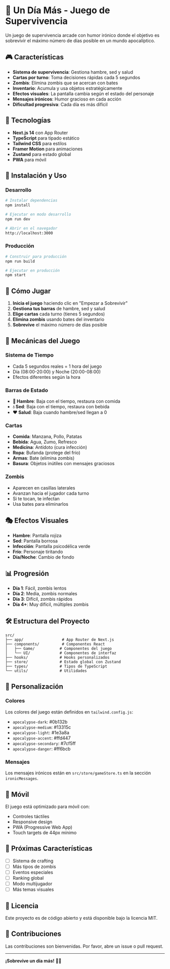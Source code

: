 # 🧟 Un Día Más - Juego de Supervivencia

Un juego de supervivencia arcade con humor irónico donde el objetivo es sobrevivir el máximo número de días posible en un mundo apocalíptico.

## 🎮 Características

- **Sistema de supervivencia**: Gestiona hambre, sed y salud
- **Cartas por turno**: Toma decisiones rápidas cada 5 segundos
- **Zombis**: Elimina zombis que se acercan con bates
- **Inventario**: Acumula y usa objetos estratégicamente
- **Efectos visuales**: La pantalla cambia según el estado del personaje
- **Mensajes irónicos**: Humor gracioso en cada acción
- **Dificultad progresiva**: Cada día es más difícil

## 🚀 Tecnologías

- **Next.js 14** con App Router
- **TypeScript** para tipado estático
- **Tailwind CSS** para estilos
- **Framer Motion** para animaciones
- **Zustand** para estado global
- **PWA** para móvil

## 📱 Instalación y Uso

### Desarrollo

```bash
# Instalar dependencias
npm install

# Ejecutar en modo desarrollo
npm run dev

# Abrir en el navegador
http://localhost:3000
```

### Producción

```bash
# Construir para producción
npm run build

# Ejecutar en producción
npm start
```

## 🎯 Cómo Jugar

1. **Inicia el juego** haciendo clic en "Empezar a Sobrevivir"
2. **Gestiona tus barras** de hambre, sed y salud
3. **Elige cartas** cada turno (tienes 5 segundos)
4. **Elimina zombis** usando bates del inventario
5. **Sobrevive** el máximo número de días posible

## 🎨 Mecánicas del Juego

### Sistema de Tiempo
- Cada 5 segundos reales = 1 hora del juego
- Día (08:00-20:00) y Noche (20:00-08:00)
- Efectos diferentes según la hora

### Barras de Estado
- **🍎 Hambre**: Baja con el tiempo, restaura con comida
- **💧 Sed**: Baja con el tiempo, restaura con bebida
- **❤️ Salud**: Baja cuando hambre/sed llegan a 0

### Cartas
- **Comida**: Manzana, Pollo, Patatas
- **Bebida**: Agua, Zumo, Refresco
- **Medicina**: Antídoto (cura infección)
- **Ropa**: Bufanda (protege del frío)
- **Armas**: Bate (elimina zombis)
- **Basura**: Objetos inútiles con mensajes graciosos

### Zombis
- Aparecen en casillas laterales
- Avanzan hacia el jugador cada turno
- Si te tocan, te infectan
- Usa bates para eliminarlos

## 🎭 Efectos Visuales

- **Hambre**: Pantalla rojiza
- **Sed**: Pantalla borrosa
- **Infección**: Pantalla psicodélica verde
- **Frío**: Personaje tiritando
- **Día/Noche**: Cambio de fondo

## 📊 Progresión

- **Día 1**: Fácil, zombis lentos
- **Día 2**: Media, zombis normales
- **Día 3**: Difícil, zombis rápidos
- **Día 4+**: Muy difícil, múltiples zombis

## 🛠️ Estructura del Proyecto

```
src/
├── app/                 # App Router de Next.js
├── components/          # Componentes React
│   ├── Game/           # Componentes del juego
│   └── UI/             # Componentes de interfaz
├── hooks/              # Hooks personalizados
├── store/              # Estado global con Zustand
├── types/              # Tipos de TypeScript
└── utils/              # Utilidades
```

## 🎨 Personalización

### Colores
Los colores del juego están definidos en `tailwind.config.js`:
- `apocalypse-dark`: #0b132b
- `apocalypse-medium`: #13315c
- `apocalypse-light`: #1e3a8a
- `apocalypse-accent`: #ffd447
- `apocalypse-secondary`: #7cf5ff
- `apocalypse-danger`: #ff6bcb

### Mensajes
Los mensajes irónicos están en `src/store/gameStore.ts` en la sección `ironicMessages`.

## 📱 Móvil

El juego está optimizado para móvil con:
- Controles táctiles
- Responsive design
- PWA (Progressive Web App)
- Touch targets de 44px mínimo

## 🔮 Próximas Características

- [ ] Sistema de crafting
- [ ] Más tipos de zombis
- [ ] Eventos especiales
- [ ] Ranking global
- [ ] Modo multijugador
- [ ] Más temas visuales

## 📄 Licencia

Este proyecto es de código abierto y está disponible bajo la licencia MIT.

## 🤝 Contribuciones

Las contribuciones son bienvenidas. Por favor, abre un issue o pull request.

---

**¡Sobrevive un día más!** 🧟‍♂️
